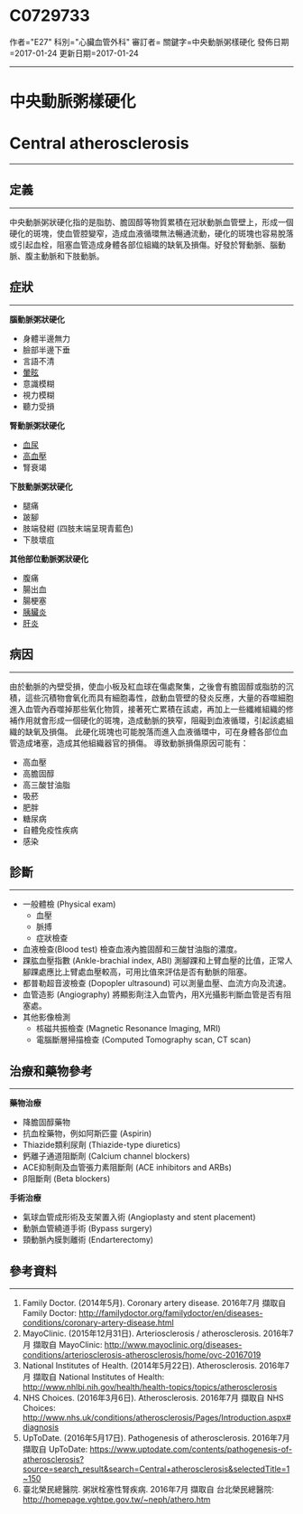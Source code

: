 # C0729733
作者="E27"
科別="心臟血管外科"
審訂者=
關鍵字=中央動脈粥樣硬化
發佈日期=2017-01-24
更新日期=2017-01-24

----------
# 中央動脈粥樣硬化
# Central atherosclerosis
----------
## 定義
----------

中央動脈粥狀硬化指的是脂肪、膽固醇等物質累積在冠狀動脈血管壁上，形成一個硬化的斑塊，使血管腔變窄，造成血液循環無法暢通流動，硬化的斑塊也容易脫落或引起血栓，阻塞血管造成身體各部位組織的缺氧及損傷。好發於腎動脈、腦動脈、腹主動脈和下肢動脈。 

## 症狀
----------

**腦動脈粥狀硬化**

- 身體半邊無力
- 臉部半邊下垂
- 言語不清
- [暈眩](C0012833-01)
- 意識模糊
- 視力模糊
- 聽力受損

**腎動脈粥狀硬化**

- [血尿](C0018965)
- [高血壓](C3843080)
- 腎衰竭

**下肢動脈粥狀硬化**

- 腿痛
- 跛腳
- 肢端發紺 (四肢末端呈現青藍色)
- 下肢壞疽

**其他部位動脈粥狀硬化**

- 腹痛
- 腸出血
- 腸梗塞
- [胰臟炎](C0030305)
- [肝炎](C0019158)
## 病因
----------

由於動脈的內壁受損，使血小板及紅血球在傷處聚集，之後會有膽固醇或脂肪的沉積，這些沉積物會氧化而具有細胞毒性，啟動血管壁的發炎反應，大量的吞噬細胞進入血管內吞噬掉那些氧化物質，接著死亡累積在該處，再加上一些纖維組織的修補作用就會形成一個硬化的斑塊，造成動脈的狹窄，阻礙到血液循環，引起該處組織的缺氧及損傷。
此硬化斑塊也可能脫落而進入血液循環中，可在身體各部位血管造成堵塞，造成其他組織器官的損傷。
導致動脈損傷原因可能有：

- 高血壓
- 高膽固醇
- 高三酸甘油脂
- 吸菸
- 肥胖
- 糖尿病
- 自體免疫性疾病
- 感染
## 診斷
----------
- 一般體檢 (Physical exam)
  - 血壓
  - 脈搏
  - 症狀檢查
- 血液檢查(Blood test)
  檢查血液內膽固醇和三酸甘油脂的濃度。
- 踝肱血壓指數 (Ankle-brachial index, ABI)
  測腳踝和上臂血壓的比值，正常人腳踝處應比上臂處血壓較高，可用比值來評估是否有動脈的阻塞。
- 都普勒超音波檢查 (Dopopler ultrasound)
  可以測量血壓、血流方向及流速。
- 血管造影 (Angiography)
  將顯影劑注入血管內，用X光攝影判斷血管是否有阻塞處。
- 其他影像檢測
  - 核磁共振檢查 (Magnetic Resonance Imaging, MRI)
  - 電腦斷層掃描檢查 (Computed Tomography scan, CT scan)
## 治療和藥物參考
----------

**藥物治療**

- 降膽固醇藥物
- 抗血栓藥物，例如阿斯匹靈 (Aspirin)
- Thiazide類利尿劑 (Thiazide-type diuretics)
- 鈣離子通道阻斷劑 (Calcium channel blockers)
- ACE抑制劑及血管張力素阻斷劑 (ACE inhibitors and ARBs)
- β阻斷劑 (Beta blockers)

**手術治療**

- 氣球血管成形術及支架置入術 (Angioplasty and stent placement)
- 動脈血管繞道手術 (Bypass surgery)
- 頸動脈內膜剝離術 (Endarterectomy)
## 參考資料
----------
1. Family Doctor. (2014年5月). Coronary artery disease. 2016年7月 擷取自 Family Doctor: http://familydoctor.org/familydoctor/en/diseases-conditions/coronary-artery-disease.html
2. MayoClinic. (2015年12月31日). Arteriosclerosis / atherosclerosis. 2016年7月 擷取自 MayoClinic: http://www.mayoclinic.org/diseases-conditions/arteriosclerosis-atherosclerosis/home/ovc-20167019
3. National Institutes of Health. (2014年5月22日). Atherosclerosis. 2016年7月 擷取自 National Institutes of Health: http://www.nhlbi.nih.gov/health/health-topics/topics/atherosclerosis
4. NHS Choices. (2016年3月6日). Atherosclerosis. 2016年7月 擷取自 NHS Choices: http://www.nhs.uk/conditions/atherosclerosis/Pages/Introduction.aspx#diagnosis
5. UpToDate. (2016年5月17日). Pathogenesis of atherosclerosis. 2016年7月 擷取自 UpToDate: https://www.uptodate.com/contents/pathogenesis-of-atherosclerosis?source=search_result&search=Central+atherosclerosis&selectedTitle=1~150
6. 臺北榮民總醫院. 粥狀栓塞性腎疾病. 2016年7月 擷取自 台北榮民總醫院: http://homepage.vghtpe.gov.tw/~neph/athero.htm





